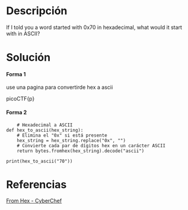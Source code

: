 # Descripción 
If I told you a word started with 0x70 in hexadecimal, what would it start with in ASCII?

# Solución 
#### Forma 1

use una pagina para convertirde hex a ascii

picoCTF{p}

#### Forma 2

```pyhon
	# Hexadecimal a ASCII
def hex_to_ascii(hex_string):
    # Elimina el "0x" si está presente
    hex_string = hex_string.replace("0x", "")
    # Convierte cada par de dígitos hex en un carácter ASCII
    return bytes.fromhex(hex_string).decode("ascii")
    
print(hex_to_ascii("70"))

```
# Referencias

[From Hex - CyberChef](https://gchq.github.io/CyberChef/#recipe=From_Hex\('0x'\)&input=MHg3MA)